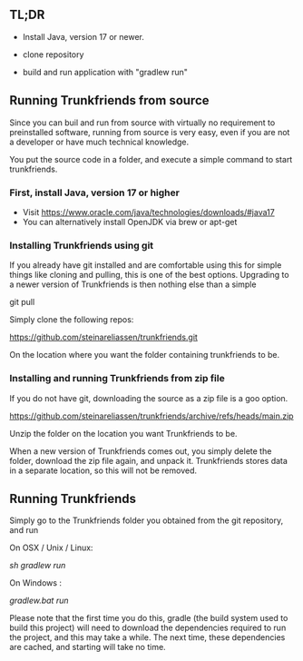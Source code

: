 ## TL;DR

- Install Java, version 17 or newer.

- clone repository

- build and run application with "gradlew run"

## Running Trunkfriends from source

Since you can buil and run from source with virtually no
requirement to preinstalled software, running from source
is very easy, even if you are not a developer or have much
technical knowledge.

You put the source code in a folder, and execute a simple command
to start trunkfriends.

### First, install Java, version 17 or higher

- Visit https://www.oracle.com/java/technologies/downloads/#java17
- You can alternatively install OpenJDK via brew or apt-get

### Installing Trunkfriends using git

If you already have git installed and are comfortable using this for
simple things like cloning and pulling, this is one of the best 
options. Upgrading to a newer version of Trunkfriends is then nothing
else than a simple

git pull

Simply clone the following repos:

https://github.com/steinareliassen/trunkfriends.git

On the location where you want the folder containing trunkfriends to be.

### Installing and running Trunkfriends from zip file

If you do not have git, downloading the source as a zip file is
a goo option.

https://github.com/steinareliassen/trunkfriends/archive/refs/heads/main.zip

Unzip the folder on the location you want Trunkfriends to be.

When a new version of Trunkfriends comes out, you simply delete
the folder, download the zip file again, and unpack it. Trunkfriends
stores data in a separate location, so this will not be removed.

## Running Trunkfriends 

Simply go to the Trunkfriends folder you obtained from the git repository,
and run 

On OSX / Unix / Linux:

_sh gradlew run_

On Windows : 

_gradlew.bat run_

Please note that the first time you do this, gradle (the build system used to
build this project) will need to download the dependencies required to run the 
project, and this may take a while. The next time, these dependencies are 
cached, and starting will take no time.